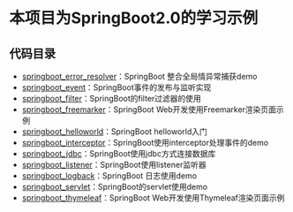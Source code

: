 # 本项目为SpringBoot2.0的学习示例
## 代码目录
- [springboot_error_resolver](https://github.com/xuemengrui12/SpringBootStudy/tree/master/springboot_error_resolver)：SpringBoot 整合全局情异常捕获demo
- [springboot_event](https://github.com/xuemengrui12/SpringBootStudy/tree/master/springboot_event)：SpringBoot事件的发布与监听实现
- [springboot_filter](https://github.com/xuemengrui12/SpringBootStudy/tree/master/springboot_filter)：SpringBoot的filter过滤器的使用
- [springboot_freemarker](https://github.com/xuemengrui12/SpringBootStudy/tree/master/springboot_freemarker)：SpringBoot Web开发使用Freemarker渲染页面示例
- [springboot_helloworld](https://github.com/xuemengrui12/SpringBootStudy/tree/master/springboot_helloworld)：SpringBoot helloworld入门
- [springboot_interceptor](https://github.com/xuemengrui12/SpringBootStudy/tree/master/springboot_interceptor)：SpringBoot使用interceptor处理事件的demo
- [springboot_jdbc](https://github.com/xuemengrui12/SpringBootStudy/tree/master/springboot_jdbc)：SpringBoot使用jdbc方式连接数据库
- [springboot_listener](https://github.com/xuemengrui12/SpringBootStudy/tree/master/springboot_listener)：SpringBoot使用listener监听器
- [springboot_logback](https://github.com/xuemengrui12/SpringBootStudy/tree/master/springboot_logback)：SpringBoot 日志使用demo
- [springboot_servlet](https://github.com/xuemengrui12/SpringBootStudy/tree/master/springboot_event)：SpringBoot的servlet使用demo
- [springboot_thymeleaf](https://github.com/xuemengrui12/SpringBootStudy/tree/master/springboot_thymeleaf)：SpringBoot Web开发使用Thymeleaf渲染页面示例
